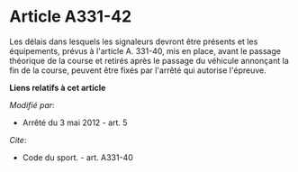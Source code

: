 # Article A331-42

Les délais dans lesquels les signaleurs devront être présents et les équipements, prévus à l'article A. 331-40, mis en place,
avant le passage théorique de la course et retirés après le passage du véhicule annonçant la fin de la course, peuvent être
fixés par l'arrêté qui autorise l'épreuve.

**Liens relatifs à cet article**

_Modifié par_:

  - Arrêté du 3 mai 2012 - art. 5

_Cite_:

  - Code du sport. - art. A331-40
